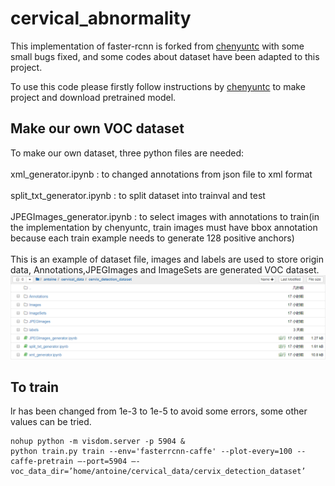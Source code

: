 # cervical_abnormality
This implementation of faster-rcnn is forked from [chenyuntc](https://github.com/chenyuntc/simple-faster-rcnn-pytorch)
with some small bugs fixed, and some codes about dataset have been adapted to this project. 

To use this code please firstly follow instructions by [chenyuntc](https://github.com/chenyuntc/simple-faster-rcnn-pytorch) to make project and download pretrained model.

## Make our own VOC dataset
To make our own dataset, three python files are needed: <br><br>
xml_generator.ipynb : to changed annotations from json file to xml format<br><br>
split_txt_generator.ipynb : to split dataset into trainval and test<br><br>
JPEGImages_generator.ipynb : to select images with annotations to train(in the implementation by chenyuntc, train images must have bbox annotation because each train example needs to generate 128 positive anchors)
<br><br>
This is an example of dataset file, images and labels are used to store origin data, Annotations,JPEGImages and ImageSets are generated VOC dataset.
![images](https://github.com/leondelee/cervical_abnormality/blob/detection/simple-faster-rcnn/misc/voc_file_format.png)

## To train
lr has been changed from 1e-3 to 1e-5 to avoid some errors, some other values can be tried.
```
nohup python -m visdom.server -p 5904 &
python train.py train --env='fasterrcnn-caffe' --plot-every=100 --caffe-pretrain –-port=5904 –-voc_data_dir=’home/antoine/cervical_data/cervix_detection_dataset’
```

